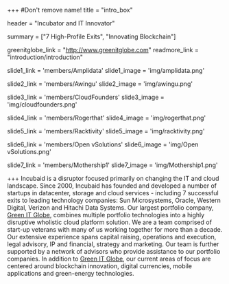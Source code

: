 +++
#Don't remove name!
title = "intro_box"

header = "Incubator and IT Innovator"

summary = ["7 High-Profile Exits", "Innovating Blockchain"]

greenitglobe_link = "http://www.greenitglobe.com"
readmore_link = "introduction/introduction"

slide1_link = 'members/Amplidata'
slide1_image = 'img/amplidata.png'

slide2_link = 'members/Awingu'
slide2_image = 'img/awingu.png'

slide3_link = 'members/CloudFounders'
slide3_image = 'img/cloudfounders.png'

slide4_link = 'members/Rogerthat'
slide4_image = 'img/rogerthat.png'

slide5_link = 'members/Racktivity'
slide5_image = 'img/racktivity.png'

slide6_link = 'members/Open vSolutions'
slide6_image = 'img/Open vSolutions.png'

slide7_link = 'members/Mothership1'
slide7_image = 'img/Mothership1.png'

+++
Incubaid is a disruptor focused primarily on changing the IT and cloud landscape. Since 2000, Incubaid has founded and developed a number of startups in datacenter, storage and cloud services - including 7 successful exits to leading technology companies: Sun Microsystems, Oracle, Western Digital, Verizon and Hitachi Data Systems. Our largest portfolio company, <a href="http://www.greenitglobe.com" target="_blank">Green IT Globe</a>, combines multiple portfolio technologies into a highly disruptive wholistic cloud platform solution. We are a team comprised of start-up veterans with many of us working together for more than a decade. Our extensive experience spans capital raising, operations and execution, legal advisory, IP and financial, strategy and marketing. Our team is further supported by a network of advisors who provide assistance to our portfolio companies. In addition to <a href="http://www.greenitglobe.com" target="_blank">Green IT Globe</a>, our current areas of focus are centered around blockchain innovation, digital currencies, mobile applications and green-energy technologies.
